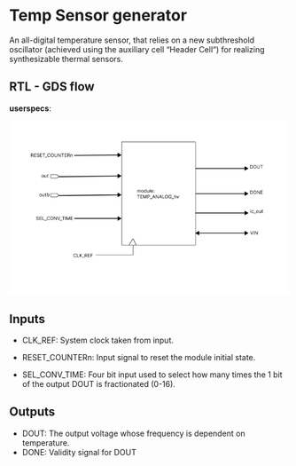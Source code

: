 # Temp Sensor generator

An all-digital temperature sensor, that relies on a new subthreshold oscillator (achieved using the auxiliary cell “Header Cell“) for realizing synthesizable thermal sensors.

## RTL - GDS flow
**userspecs**:

![plot](./readme_imgs/temp_sensor_IO.PNG)

 ## Inputs
 *  CLK_REF: System clock taken from input.
 *  RESET_COUNTERn: Input signal to reset the module initial state.

 * SEL_CONV_TIME: Four bit input used to select how many times the 1 bit of the output DOUT is fractionated (0-16).

 ## Outputs
 *  DOUT:  The output voltage whose frequency is dependent on temperature.
 *  DONE: Validity signal for DOUT
